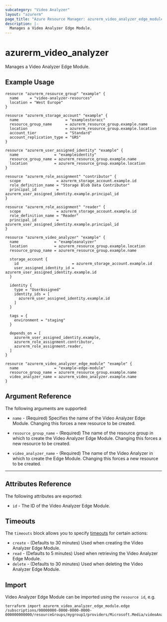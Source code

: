 ```yaml
---
subcategory: "Video Analyzer"
layout: "azurerm"
page_title: "Azure Resource Manager: azurerm_video_analyzer_edge_module"
description: |-
  Manages a Video Analyzer Edge Module.
---
```


# azurerm_video_analyzer

Manages a Video Analyzer Edge Module.

## Example Usage

```hcl
resource "azurerm_resource_group" "example" {
  name     = "video-analyzer-resources"
  location = "West Europe"
}

resource "azurerm_storage_account" "example" {
  name                     = "examplestoracc"
  resource_group_name      = azurerm_resource_group.example.name
  location                 = azurerm_resource_group.example.location
  account_tier             = "Standard"
  account_replication_type = "GRS"
}

resource "azurerm_user_assigned_identity" "example" {
  name                = "exampleidentity"
  resource_group_name = azurerm_resource_group.example.name
  location            = azurerm_resource_group.example.location
}

resource "azurerm_role_assignment" "contributor" {
  scope                = azurerm_storage_account.example.id
  role_definition_name = "Storage Blob Data Contributor"
  principal_id         = azurerm_user_assigned_identity.example.principal_id
}

resource "azurerm_role_assignment" "reader" {
  scope                = azurerm_storage_account.example.id
  role_definition_name = "Reader"
  principal_id         = azurerm_user_assigned_identity.example.principal_id
}

resource "azurerm_video_analyzer" "example" {
  name                = "exampleanalyzer"
  location            = azurerm_resource_group.example.location
  resource_group_name = azurerm_resource_group.example.name

  storage_account {
    id                        = azurerm_storage_account.example.id
    user_assigned_identity_id = azurerm_user_assigned_identity.example.id
  }

  identity {
    type = "UserAssigned"
    identity_ids = [
      azurerm_user_assigned_identity.example.id
    ]
  }

  tags = {
    environment = "staging"
  }

  depends_on = [
    azurerm_user_assigned_identity.example,
    azurerm_role_assignment.contributor,
    azurerm_role_assignment.reader,
  ]
}

resource "azurerm_video_analyzer_edge_module" "example" {
  name                = "example-edge-module"
  resource_group_name = azurerm_resource_group.example.name
  video_analyzer_name = azurerm_video_analyzer.example.name
}

```

## Argument Reference

The following arguments are supported:

* `name` - (Required) Specifies the name of the Video Analyzer Edge Module. Changing this forces a new resource to be created.

* `resource_group_name` - (Required) The name of the resource group in which to create the Video Analyzer Edge Module. Changing this forces a new resource to be created.

* `video_analyzer_name` - (Required) The name of the Video Analyzer in which to create the Edge Module. Changing this forces a new resource to be created.

---

## Attributes Reference

The following attributes are exported:

* `id` - The ID of the Video Analyzer Edge Module.

## Timeouts

The `timeouts` block allows you to specify [timeouts](https://www.terraform.io/docs/configuration/resources.html#timeouts) for certain actions:

* `create` - (Defaults to 30 minutes) Used when creating the Video Analyzer Edge Module.
* `read` - (Defaults to 5 minutes) Used when retrieving the Video Analyzer Edge Module.
* `delete` - (Defaults to 30 minutes) Used when deleting the Video Analyzer Edge Module.

## Import

Video Analyzer Edge Module can be imported using the `resource id`, e.g.

```shell
terraform import azurerm_video_analyzer_edge_module.edge /subscriptions/00000000-0000-0000-0000-000000000000/resourceGroups/mygroup1/providers/Microsoft.Media/videoAnalyzers/analyzer1/edgeModules/edge1
```

